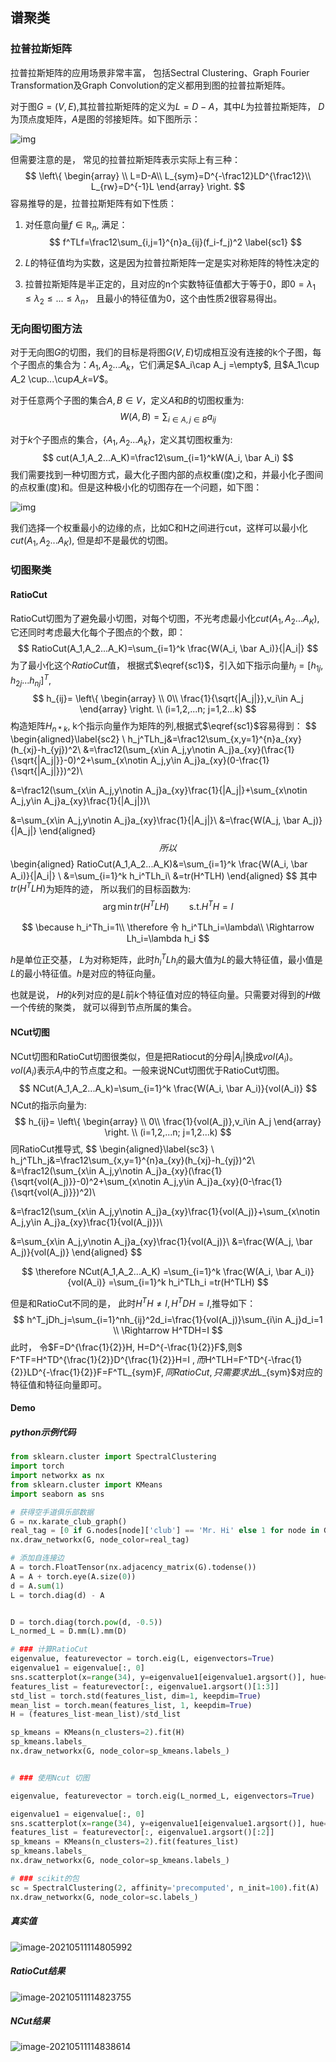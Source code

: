 ## 谱聚类

### 拉普拉斯矩阵

拉普拉斯矩阵的应用场景非常丰富， 包括Sectral Clustering、Graph Fourier Transformation及Graph Convolution的定义都用到图的拉普拉斯矩阵。

对于图$G=(V, E)$,其拉普拉斯矩阵的定义为$L=D-A$，其中$L$为拉普拉斯矩阵， $D$为顶点度矩阵，$A$是图的邻接矩阵。如下图所示：

![img](/Users/mingchao.chen/OneDrive/学习/笔记/picture/matrixforgraph.png)

但需要注意的是， 常见的拉普拉斯矩阵表示实际上有三种：
$$
\left\{
\begin{array}
\\
L=D-A\\
L_{sym}=D^{-\frac12}LD^{\frac12}\\
L_{rw}=D^{-1}L     
\end{array}
\right.
$$
容易推导的是，拉普拉斯矩阵有如下性质：

1. 对任意向量$f\in \mathbb{R}_n$, 满足：
   $$
   f^TLf=\frac12\sum_{i,j=1}^{n}a_{ij}(f_i-f_j)^2 \label{sc1}
   $$

2. $L$的特征值均为实数，这是因为拉普拉斯矩阵一定是实对称矩阵的特性决定的

3. 拉普拉斯矩阵是半正定的，且对应的n个实数特征值都大于等于0，即$0=\lambda_1≤\lambda_2≤...≤\lambda_n$， 且最小的特征值为0，这个由性质2很容易得出。

### 无向图切图方法

对于无向图$G$的切图，我们的目标是将图$G(V,E)$切成相互没有连接的k个子图，每个子图点的集合为：$A_1,A_2...A_k$，它们满足$A_i\cap A_j =\empty$, 且$A_1\cup 𝐴_2 \cup...\cup𝐴_𝑘=𝑉$。

对于任意两个子图的集合$A,B\in V$，定义$A$和$B$的切图权重为:
$$
W(A,B)=\sum_{i\in A,j\in B}a_{ij}
$$

对于$k$个子图点的集合，$\{A_1,A_2...A_k\}$，定义其切图权重为:
$$
cut(A_1,A_2...A_K)=\frac12\sum_{i=1}^kW(A_i, 	\bar A_i)
$$
我们需要找到一种切图方式，最大化子图内部的点权重(度)之和，并最小化子图间的点权重(度)和。但是这种极小化的切图存在一个问题，如下图：

![img](/Users/mingchao.chen/OneDrive/学习/笔记/picture/cutgraph.jpg)



我们选择一个权重最小的边缘的点，比如C和H之间进行cut，这样可以最小化$cut(A_1,A_2...A_K)$, 但是却不是最优的切图。



### 切图聚类

#### RatioCut

RatioCut切图为了避免最小切图，对每个切图，不光考虑最小化$cut(A_1,A_2...A_K)$,它还同时考虑最大化每个子图点的个数，即：
$$
RatioCut(A_1,A_2...A_K)=\sum_{i=1}^k \frac{W(A_i, 	\bar A_i)}{|A_i|}
$$
为了最小化这个$RatioCut$值， 根据式$\eqref{sc1}$，引入如下指示向量$h_j=[h_{1j},h_{2j}...h_{nj}]^T$,
$$
h_{ij}=
\left\{
\begin{array}
\\
0\\
\frac{1}{\sqrt{|A_j|}},v_i\in A_j
\end{array}
\right.
\\
(i=1,2,...n; j=1,2...k)
$$
构造矩阵$H_{n*k}$, k个指示向量作为矩阵的列,根据式$\eqref{sc1}$容易得到：
$$
\begin{aligned}\label{sc2}
\\ 
h_j^TLh_j&=\frac12\sum_{x,y=1}^{n}a_{xy}(h_{xj}-h_{yj})^2\\
&=\frac12(\sum_{x\in A_j,y\notin A_j}a_{xy}(\frac{1}{\sqrt{|A_j|}}-0)^2+\sum_{x\notin A_j,y\in A_j}a_{xy}(0-\frac{1}{\sqrt{|A_j|}})^2)\\

&=\frac12(\sum_{x\in A_j,y\notin A_j}a_{xy}\frac{1}{|A_j|}+\sum_{x\notin A_j,y\in A_j}a_{xy}\frac{1}{|A_j|})\\

&=\sum_{x\in A_j,y\notin A_j}a_{xy}\frac{1}{|A_j|}\\
&=\frac{W(A_j, \bar A_j)}{|A_j|}
\end{aligned}
$$
所以
$$
\begin{aligned}
RatioCut(A_1,A_2...A_K)&=\sum_{i=1}^k \frac{W(A_i, 	\bar A_i)}{|A_i|}
\\
&=\sum_{i=1}^k h_i^TLh_i\\
&=tr(H^TLH)
\end{aligned}
$$
其中$tr(H^TLH)$为矩阵的迹， 所以我们的目标函数为:
$$
\arg\min{tr(H^TLH)} \qquad \mathrm{ s.t. }H^TH=I
$$

$$
\because h_i^Th_i=1\\
\therefore 令 h_i^TLh_i=\lambda\\
\Rightarrow Lh_i=\lambda h_i
$$

$h$是单位正交基， $L$为对称矩阵，此时$h_i^TLh_i$的最大值为$L$的最大特征值，最小值是$L$的最小特征值。$h$是对应的特征向量。

也就是说， $H$的$k$列对应的是$L$前$k$个特征值对应的特征向量。只需要对得到的$H$做一个传统的聚类， 就可以得到节点所属的集合。

#### NCut切图

NCut切图和RatioCut切图很类似，但是把Ratiocut的分母$|A_i|$换成$vol(A_i)$。 $vol(A_i)$表示$A_i$中的节点度之和。一般来说NCut切图优于RatioCut切图。
$$
NCut(A_1,A_2...A_k)=\sum_{i=1}^k \frac{W(A_i, 	\bar A_i)}{vol(A_i)}
$$
NCut的指示向量为:
$$
h_{ij}=
\left\{
\begin{array}
\\
0\\
\frac{1}{vol(A_j)},v_i\in A_j
\end{array}
\right.
\\
(i=1,2,...n; j=1,2...k)
$$
同RatioCut推导式,
$$
\begin{aligned}\label{sc3}
\\ 
h_j^TLh_j&=\frac12\sum_{x,y=1}^{n}a_{xy}(h_{xj}-h_{yj})^2\\
&=\frac12(\sum_{x\in A_j,y\notin A_j}a_{xy}(\frac{1}{\sqrt{vol(A_j)}}-0)^2+\sum_{x\notin A_j,y\in A_j}a_{xy}(0-\frac{1}{\sqrt{vol(A_j)}})^2)\\

&=\frac12(\sum_{x\in A_j,y\notin A_j}a_{xy}\frac{1}{vol(A_j)}+\sum_{x\notin A_j,y\in A_j}a_{xy}\frac{1}{vol(A_j)})\\

&=\sum_{x\in A_j,y\notin A_j}a_{xy}\frac{1}{vol(A_j)}\\
&=\frac{W(A_j, \bar A_j)}{vol(A_j)}
\end{aligned}
$$

$$
\therefore
NCut(A_1,A_2...A_K)
=\sum_{i=1}^k \frac{W(A_i, 	\bar A_i)}{vol(A_i)}
=\sum_{i=1}^k h_i^TLh_i
=tr(H^TLH)
$$

但是和RatioCut不同的是， 此时$H^TH\not=I, H^TDH=I$,推导如下：
$$
h^T_jDh_j=\sum_{i=1}^nh_{ij}^2d_i=\frac{1}{vol(A_j)}\sum_{i\in A_j}d_i=1
\\ \Rightarrow H^TDH=I
$$
此时， 令$F=D^{\frac{1}{2}}H, H=D^{-\frac{1}{2}}F$,则$ F^TF=H^TD^{\frac{1}{2}}D^{\frac{1}{2}}H=I $, 而$H^TLH=F^TD^{-\frac{1}{2}}LD^{-\frac{1}{2}}F=F^TL_{sym}F$, 同RatioCut,只需要求出$L_{sym}$对应的特征值和特征向量即可。



#### Demo

##### python示例代码

```python
from sklearn.cluster import SpectralClustering
import torch
import networkx as nx
from sklearn.cluster import KMeans
import seaborn as sns

# 获得空手道俱乐部数据
G = nx.karate_club_graph()
real_tag = [0 if G.nodes[node]['club'] == 'Mr. Hi' else 1 for node in G.nodes]
nx.draw_networkx(G, node_color=real_tag)

# 添加自连接边
A = torch.FloatTensor(nx.adjacency_matrix(G).todense())
A = A + torch.eye(A.size(0))
d = A.sum(1)
L = torch.diag(d) - A


D = torch.diag(torch.pow(d, -0.5))
L_normed_L = D.mm(L).mm(D)

# ### 计算RatioCut
eigenvalue, featurevector = torch.eig(L, eigenvectors=True)
eigenvalue1 = eigenvalue[:, 0]
sns.scatterplot(x=range(34), y=eigenvalue1[eigenvalue1.argsort()], hue=real_tag)
features_list = featurevector[:, eigenvalue1.argsort()[1:3]]
std_list = torch.std(features_list, dim=1, keepdim=True)
mean_list = torch.mean(features_list, 1, keepdim=True)
H = (features_list-mean_list)/std_list

sp_kmeans = KMeans(n_clusters=2).fit(H)
sp_kmeans.labels_
nx.draw_networkx(G, node_color=sp_kmeans.labels_)


# ### 使用Ncut 切图

eigenvalue, featurevector = torch.eig(L_normed_L, eigenvectors=True)

eigenvalue1 = eigenvalue[:, 0]
sns.scatterplot(x=range(34), y=eigenvalue1[eigenvalue1.argsort()], hue=real_tag)
features_list = featurevector[:, eigenvalue1.argsort()[:2]]
sp_kmeans = KMeans(n_clusters=2).fit(features_list)
sp_kmeans.labels_
nx.draw_networkx(G, node_color=sp_kmeans.labels_)

# ### scikit的包
sc = SpectralClustering(2, affinity='precomputed', n_init=100).fit(A)
nx.draw_networkx(G, node_color=sc.labels_)
```

##### 真实值

![image-20210511114805992](/Users/mingchao.chen/OneDrive/学习/笔记/picture/image-20210511114805992.png)

##### RatioCut结果

![image-20210511114823755](/Users/mingchao.chen/OneDrive/学习/笔记/picture/image-20210511114823755.png)

##### NCut结果

![image-20210511114838614](/Users/mingchao.chen/OneDrive/学习/笔记/picture/image-20210511114838614.png)